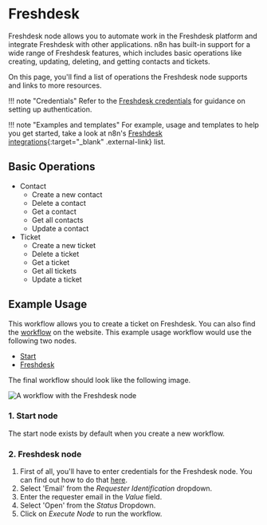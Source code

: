 # Freshdesk

Freshdesk node allows you to automate work in the Freshdesk platform and integrate Freshdesk with other applications. n8n has built-in support for a wide range of Freshdesk features, which includes basic operations like creating, updating, deleting, and getting contacts and tickets.

On this page, you'll find a list of operations the Freshdesk node supports and links to more resources.

!!! note "Credentials"
    Refer to the [Freshdesk credentials](https://docs.n8n.io/integrations/builtin/credentials/freshdesk/) for guidance on setting up authentication. 

!!! note "Examples and templates"
    For example, usage and templates to help you get started, take a look at n8n's [Freshdesk integrations](https://n8n.io/integrations/freshdesk/){:target="_blank" .external-link} list.


## Basic Operations

* Contact
    * Create a new contact
    * Delete a contact
    * Get a contact
    * Get all contacts
    * Update a contact
* Ticket
    * Create a new ticket
    * Delete a ticket
    * Get a ticket
    * Get all tickets
    * Update a ticket

## Example Usage

This workflow allows you to create a ticket on Freshdesk. You can also find the [workflow](https://n8n.io/workflows/448) on the website. This example usage workflow would use the following two nodes.
- [Start](/integrations/builtin/core-nodes/n8n-nodes-base.start/)
- [Freshdesk]()

The final workflow should look like the following image.

![A workflow with the Freshdesk node](/_images/integrations/builtin/app-nodes/freshdesk/workflow.png)

### 1. Start node

The start node exists by default when you create a new workflow.

### 2. Freshdesk node

1. First of all, you'll have to enter credentials for the Freshdesk node. You can find out how to do that [here](/integrations/builtin/credentials/freshdesk/).
2. Select 'Email' from the *Requester Identification* dropdown.
3. Enter the requester email in the *Value* field.
4. Select 'Open' from the *Status* Dropdown.
5. Click on *Execute Node* to run the workflow.
